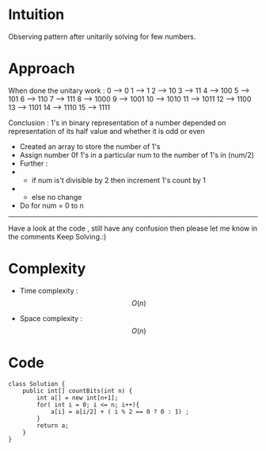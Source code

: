 # Intuition
<!-- Describe your first thoughts on how to solve this problem. -->
Observing pattern after unitarily solving for few numbers.

# Approach
<!-- Describe your approach to solving the problem. -->
When done the unitary work :
0  --> 0
1  --> 1
2  --> 10
3  --> 11
4  --> 100
5  --> 101
6  --> 110
7  --> 111
8  --> 1000
9  --> 1001
10 --> 1010
11 --> 1011
12 --> 1100
13 --> 1101
14 --> 1110
15 --> 1111

Conclusion : 1's in binary representation of a number depended on representation of its half value and whether it is odd or even

- Created an array to store the number of 1's
- Assign number 0f 1's in a particular num to the number of 1's in (num/2)
- Further :
- - if num is't divisible by 2 then increment 1's count by 1
- - else no change
- Do for num = 0 to n

---
Have a look at the code , still have any confusion then please let me know in the comments
Keep Solving.:)

# Complexity
- Time complexity : $$O(n)$$
<!-- Add your time complexity here, e.g. $$O(n)$$ -->

- Space complexity : $$O(n)$$
<!-- Add your space complexity here, e.g. $$O(n)$$ -->

# Code
```
class Solution {
    public int[] countBits(int n) {
        int a[] = new int[n+1];
        for( int i = 0; i <= n; i++){
            a[i] = a[i/2] + ( i % 2 == 0 ? 0 : 1) ;
        }
        return a;
    }
}
```